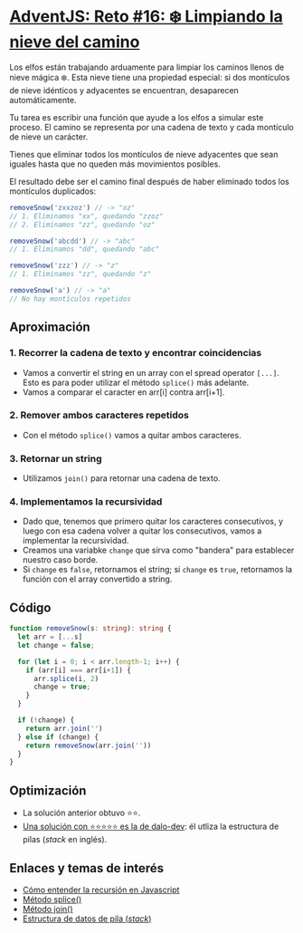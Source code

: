 # [AdventJS: Reto #16: ❄️ Limpiando la nieve del camino](https://adventjs.dev/es/challenges/2024/16)
Los elfos están trabajando arduamente para limpiar los caminos llenos de nieve mágica ❄️. Esta nieve tiene una propiedad especial: si dos montículos de nieve idénticos y adyacentes se encuentran, desaparecen automáticamente.

Tu tarea es escribir una función que ayude a los elfos a simular este proceso. El camino se representa por una cadena de texto y cada montículo de nieve un carácter.

Tienes que eliminar todos los montículos de nieve adyacentes que sean iguales hasta que no queden más movimientos posibles.

El resultado debe ser el camino final después de haber eliminado todos los montículos duplicados:
```javascript
removeSnow('zxxzoz') // -> "oz"
// 1. Eliminamos "xx", quedando "zzoz"
// 2. Eliminamos "zz", quedando "oz"

removeSnow('abcdd') // -> "abc"
// 1. Eliminamos "dd", quedando "abc"

removeSnow('zzz') // -> "z"
// 1. Eliminamos "zz", quedando "z"

removeSnow('a') // -> "a"
// No hay montículos repetidos
```
## Aproximación
### 1. Recorrer la cadena de texto y encontrar coincidencias
- Vamos a convertir el string en un array con el spread operator `[...]`. Esto es para poder utilizar el método `splice()` más adelante. 
- Vamos a comparar el caracter en arr[i] contra arr[i+1].
### 2. Remover ambos caracteres repetidos
- Con el método `splice()` vamos a quitar ambos caracteres.
### 3. Retornar un string
- Utilizamos `join()` para retornar una cadena de texto.
### 4. Implementamos la recursividad
- Dado que, tenemos que primero quitar los caracteres consecutivos, y luego con esa cadena volver a quitar los consecutivos, vamos a implementar la recursividad.
- Creamos una variabke `change` que sirva como "bandera" para establecer nuestro caso borde.
- Si `change` es `false`, retornamos el string; si `change` es `true`, retornamos la función con el array convertido a string. 
## Código
```typescript
function removeSnow(s: string): string {
  let arr = [...s]
  let change = false;

  for (let i = 0; i < arr.length-1; i++) {
    if (arr[i] === arr[i+1]) {
      arr.splice(i, 2)
      change = true;
    }
  }

  if (!change) {
    return arr.join('')
  } else if (change) {
    return removeSnow(arr.join(''))
  }
}
```
## Optimización
- La solución anterior obtuvo ⭐⭐.
- [Una solución con ⭐⭐⭐⭐⭐ es la de dalo-dev](https://github.com/dalo-dev/adventJS-2024/blob/main/solutions/day-16/day-16.md): él utliza la estructura de pilas (_stack_ en inglés).

## Enlaces y temas de interés
- [Cómo entender la recursión en Javascript](https://www.freecodecamp.org/espanol/news/como-entender-recursividad-en-javascript/)
- [Método splice()](https://developer.mozilla.org/es/docs/Web/JavaScript/Reference/Global_Objects/Array/splice)
- [Método join()](https://developer.mozilla.org/es/docs/Web/JavaScript/Reference/Global_Objects/Array/join)
- [Estructura de datos de pila (_stack_)](https://www.geeksforgeeks.org/introduction-to-stack-data-structure-and-algorithm-tutorials/)
